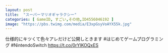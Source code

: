 ```yaml
---
layout: post
title:  "スーパーマリオギャラクシー"
categories: [ GameID, すごい,その他,ID4556046192 ]
image: "https://pbs.twimg.com/media/E3xpGsyVoAYX55k.jpg"
---
```

仕様的にキツくて色々アレだけど公開しときます
 #はじめてゲームプログラミング #NintendoSwitch https://t.co/0rYlKOQxES
